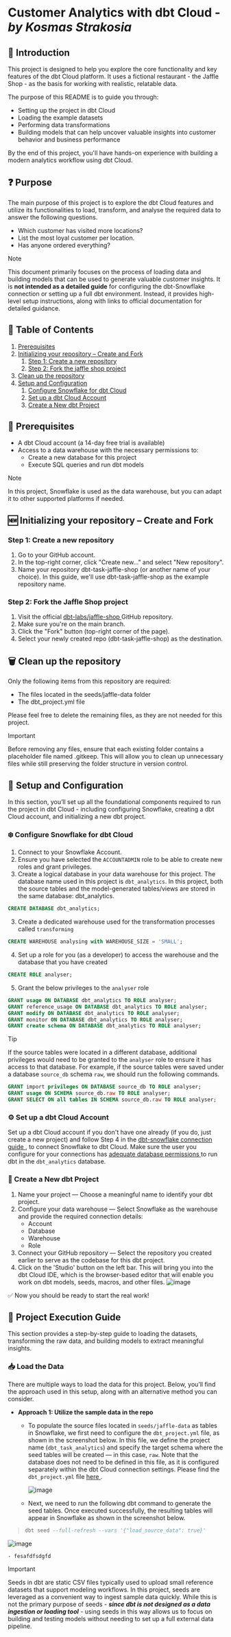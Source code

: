 # Customer Analytics with dbt Cloud - ***by Kosmas Strakosia***

## 📝 Introduction

This project is designed to help you explore the core functionality and key features of the dbt Cloud platform. It uses a fictional restaurant - the Jaffle Shop - as the basis for working with realistic, relatable data.

The purpose of this README is to guide you through:
- Setting up the project in dbt Cloud
- Loading the example datasets
- Performing data transformations
- Building models that can help uncover valuable insights into customer behavior and business performance

By the end of this project, you'll have hands-on experience with building a modern analytics workflow using dbt Cloud.

## ❓ Purpose

The main purpose of this project is to explore the dbt Cloud features and utilize its functionalities to load, transform, and analyse the required data to answer the following questions.
- Which customer has visited more locations?
- List the most loyal customer per location.
- Has anyone ordered everything?

> [!NOTE]
> This document primarily focuses on the process of loading data and building models that can be used to generate valuable customer insights. It is **not intended as a detailed guide** for configuring the dbt-Snowflake connection or setting up a full dbt environment. Instead, it provides high-level setup instructions, along with links to official documentation for detailed guidance.

## 📘 Table of Contents
1. [Prerequisites](#prerequisites)
2. [Initializing your repository – Create and Fork](#initializing-your-repository--create-and-fork)
    1. [Step 1: Create a new repository](#step-1-create-a-new-repository)
    2. [Step 2: Fork the jaffle shop project](#step-2-fork-the-jaffle-shop-project)
3. [Clean up the repository](#clean-up-the-repository)
4. [Setup and Configuration](#setup-and-configuration)
    1. [Configure Snowflake for dbt Cloud](#configure-snowflake-for-dbt-cloud)
    2. [Set up a dbt Cloud Account](#set-up-a-dbt-cloud-account)
    3. [Create a New dbt Project](#create-a-new-dbt-project)


## 📌 Prerequisites
- A dbt Cloud account (a 14-day free trial is available)
- Access to a data warehouse with the necessary permissions to:
    - Create a new database for this project
    - Execute SQL queries and run dbt models
> [!NOTE]
> In this project, Snowflake is used as the data warehouse, but you can adapt it to other supported platforms if needed.

## 🆕 Initializing your repository – Create and Fork

### Step 1: Create a new repository
1. Go to your GitHub account.
2. In the top-right corner, click "Create new..." and select "New repository".
3. Name your repository dbt-task-jaffle-shop (or another name of your choice).
   In this guide, we'll use dbt-task-jaffle-shop as the example repository name.
   
### Step 2: Fork the Jaffle Shop project
1. Visit the official [dbt-labs/jaffle-shop ](https://github.com/dbt-labs/jaffle-shop) GitHub repository.
2. Make sure you're on the main branch.
3. Click the "Fork" button (top-right corner of the page).
4. Select your newly created repo (dbt-task-jaffle-shop) as the destination.

## 🗑️ Clean up the repository
Only the following items from this repository are required:
- The files located in the seeds/jaffle-data folder
- The dbt_project.yml file

Please feel free to delete the remaining files, as they are not needed for this project.

> [!IMPORTANT]
> Before removing any files, ensure that each existing folder contains a placeholder file named .gitkeep. This will allow you to clean up unnecessary files while still preserving the folder structure in version control.

## 🚧 Setup and Configuration
In this section, you’ll set up all the foundational components required to run the project in dbt Cloud - including configuring Snowflake, creating a dbt Cloud account, and initializing a new dbt project.

### ❄️ Configure Snowflake for dbt Cloud
1. Connect to your Snowflake Account.
2. Ensure you have selected the `ACCOUNTADMIN` role to be able to create new roles and grant privileges.
3. Create a logical database in your data warehouse for this project. The database name used in this project is `dbt_analytics`. In this project, both the source tables and the model-generated tables/views are stored in the same database: dbt_analytics.  
```sql
CREATE DATABASE dbt_analytics;
```
3. Create a dedicated warehouse used for the transformation processes called `transforming`
```sql
CREATE WAREHOUSE analysing with WAREHOUSE_SIZE = 'SMALL';
```
4. Set up a role for you (as a developer) to access the warehouse and the database that you have created
```sql
CREATE ROLE analyser;
```
5. Grant the below privileges to the `analyser` role
```sql
GRANT usage ON DATABASE dbt_analytics TO ROLE analyser;
GRANT reference_usage ON DATABASE dbt_analytics TO ROLE analyser;
GRANT modify ON DATABASE dbt_analytics TO ROLE analyser;
GRANT monitor ON DATABASE dbt_analytics TO ROLE analyser;
GRANT create schema ON DATABASE dbt_analytics TO ROLE analyser;
```

> [!TIP]
> If the source tables were located in a different database, additional privileges would need to be granted to the `analyser` role to ensure it has access to that database. For example, if the source tables were saved under a database `source_db` schema `raw`, we should run the following commands.
> ```sql
> GRANT import privileges ON DATABASE source_db TO ROLE analyser;
> GRANT usage ON SCHEMA source_db.raw TO ROLE analyser;
> GRANT SELECT ON all tables IN SCHEMA source_db.raw TO ROLE analyser;
> ```

### ⚙️ Set up a dbt Cloud Account
Set up a dbt Cloud account if you don't have one already (if you do, just create a new project) and follow Step 4 in the [dbt-snowflake connection guide ](https://docs.getdbt.com/guides/snowflake/), to connect Snowflake to dbt Cloud. Make sure the user you configure for your connections has [adequate database permissions ](https://docs.getdbt.com/reference/database-permissions/about-database-permissions) to run dbt in the `dbt_analytics` database.

### 🔶 Create a New dbt Project
1. Name your project — Choose a meaningful name to identify your dbt project.
2. Configure your data warehouse — Select Snowflake as the warehouse and provide the required connection details:
   - Account
   - Database
   - Warehouse
   - Role
3. Connect your GitHub repository — Select the repository you created earlier to serve as the codebase for this dbt project.
4. Click on the 'Studio' button on the left bar. This will bring you into the dbt Cloud IDE, which is the browser-based editor that will enable you work on dbt models, seeds, macros, and other files. 
![image](https://github.com/user-attachments/assets/e4d3918e-edb4-4a78-9910-0803f41ee0dd)

✅ Now you should be ready to start the real work!

## 🚀 Project Execution Guide
This section provides a step-by-step guide to loading the datasets, transforming the raw data, and building models to extract meaningful insights.

### 📥 Load the Data
There are multiple ways to load the data for this project. Below, you’ll find the approach used in this setup, along with an alternative method you can consider.
- **Approach 1: Utilize the sample data in the repo**
    - To populate the source files located in `seeds/jaffle-data` as tables in Snowflake, we first need to configure the `dbt_project.yml` file, as shown in the screenshot below. In this file, we define the project name (`dbt_task_analytics`) and specify the target schema where the seed tables will be created — in this case, `raw`. Note that the database does not need to be defined in this file, as it is configured separately within the dbt Cloud connection settings. Please find the `dbt_project.yml` file [here ](https://github.com/KosmasDev/dbt-task-jaffle-shop/blob/dev/dbt_project.yml).
    
      ![image](https://github.com/user-attachments/assets/450aff5f-d014-4aab-b8f5-543534ff5cb8)
      
    - Next, we need to run the following dbt command to generate the seed tables. Once executed successfully, the resulting tables will appear in Snowflake as shown in the screenshot below.
> ```sql
> dbt seed --full-refresh --vars '{"load_source_data": true}'
> ```
![image](https://github.com/user-attachments/assets/33c0e6fc-6cb7-49c0-8231-8c13ff601bfa)

    - fesafdfsdgfd

> [!IMPORTANT]
> Seeds in dbt are static CSV files typically used to upload small reference datasets that support modeling workflows. In this project, seeds are leveraged as a convenient way to ingest sample data quickly. While this is not the primary purpose of seeds - ***since dbt is not designed as a data ingestion or loading tool*** - using seeds in this way allows us to focus on building and testing models without needing to set up a full external data pipeline.







